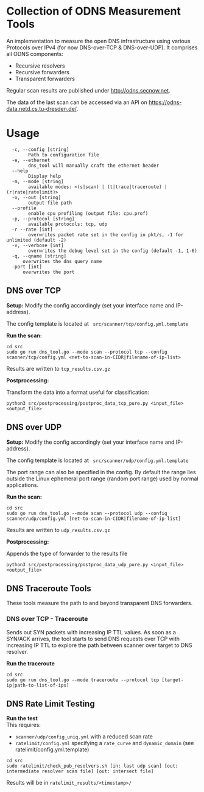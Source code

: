 # Collection of ODNS Measurement Tools

An implementation to measure the open DNS infrastructure using various Protocols over IPv4 (for now DNS-over-TCP & DNS-over-UDP).
It comprises all ODNS components: 
- Recursive resolvers
- Recursive forwarders
- Transparent forwarders

Regular scan results are published under http://odns.secnow.net.

The data of the last scan can be accessed via an API on https://odns-data.netd.cs.tu-dresden.de/. 

# Usage
```
  -c, --config [string]
    	Path to configuration file
  -e, --ethernet
    	dns_tool will manually craft the ethernet header
  --help
    	Display help
  -m, --mode [string]
    	available modes: <(s|scan) | (t|trace|traceroute) | (r|rate|ratelimit)>
  -o, --out [string]
    	output file path
  --profile
    	enable cpu profiling (output file: cpu.prof)
  -p, --protocol [string]
    	available protocols: tcp, udp
  -r --rate [int]
    	overwrites packet rate set in the config in pkt/s, -1 for unlimited (default -2)
  -v, --verbose [int]
    	overwrites the debug level set in the config (default -1, 1-6)
  -q, --qname [string]
      overwrites the dns query name
  -port [int]
      overwrites the port
```

## DNS over TCP

**Setup:**
Modify the config accordingly (set your interface name and IP-address).

The config template is located at ` src/scanner/tcp/config.yml.template`

**Run the scan:**
```
cd src
sudo go run dns_tool.go --mode scan --protocol tcp --config scanner/tcp/config.yml <net-to-scan-in-CIDR|filename-of-ip-list>
```

Results are written to `tcp_results.csv.gz`

**Postprocessing:**

Transform the data into a format useful for classification:
```
python3 src/postprocessing/postproc_data_tcp_pure.py <input_file> <output_file>
```

## DNS over UDP

**Setup:**
Modify the config accordingly (set your interface name and IP-address).

The config template is located at ` src/scanner/udp/config.yml.template`

The port range can also be specified in the config. By default the range lies outside the Linux ephemeral port range (random port range) used by normal applications.

**Run the scan:**
```
cd src
sudo go run dns_tool.go --mode scan --protocol udp --config scanner/udp/config.yml [net-to-scan-in-CIDR|filename-of-ip-list]
```

Results are written to `udp_results.csv.gz`

**Postprocessing:**

Appends the type of forwarder to the results file

```
python3 src/postprocessing/postproc_data_udp_pure.py <input_file> <output_file>
```


## DNS Traceroute Tools
These tools measure the path to and beyond transparent DNS forwarders. 
### DNS over TCP - Traceroute
Sends out SYN packets with increasing IP TTL values.
As soon as a SYN/ACK arrives, the tool starts to send DNS requests over TCP with increasing IP TTL to explore the path between scanner over target to DNS resolver.

**Run the traceroute**
```
cd src
sudo go run dns_tool.go --mode traceroute --protocol tcp [target-ip|path-to-list-of-ips]
```

## DNS Rate Limit Testing

**Run the test**\
This requires:
- `scanner/udp/config_uniq.yml` with a reduced scan rate
- `ratelimit/config.yml` specifying a `rate_curve` and `dynamic_domain` (see ratelimit/config.yml.template)
```
cd src
sudo ratelimit/check_pub_resolvers.sh [in: last udp scan] [out: intermediate resolver scan file] [out: intersect file]
```
Results will be in `ratelimit_results/<timestamp>/`

